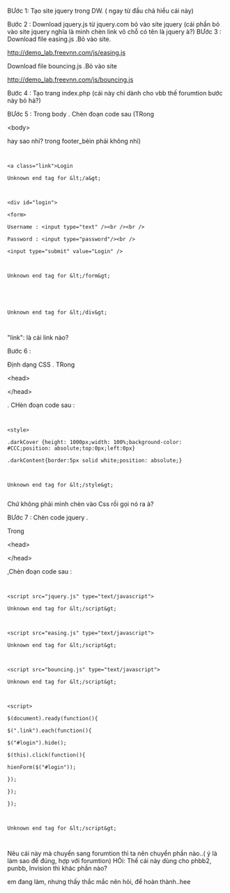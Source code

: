 BƯớc 1: Tạo site jquery trong DW. ( ngay từ đầu chả hiểu cái này)

Bước 2 : Download jquery.js từ jquery.com bỏ vào site jquery
(cái phần bỏ vào site jquery nghĩa là mình chèn link vô chỗ có tên là jquery à?)
BƯớc 3 : Download file easing.js .Bỏ vào site.

http://demo_lab.freevnn.com/js/easing.js

Download file bouncing.js .Bỏ vào site

http://demo_lab.freevnn.com/js/bouncing.js

Bước 4 : Tạo trang index.php (cái này chỉ dành cho vbb thế forumtion bước này bỏ hả?)

BƯớc 5 : Trong body . Chèn đoạn code sau (TRong 

&lt;body&gt;

 hay sao nhỉ? trong footer\_bèin phải không nhỉ)

```


<a class="link">Login

Unknown end tag for &lt;/a&gt;



<div id="login">

<form>

Username : <input type="text" /><br /><br />

Password : <input type="password"/><br />

<input type="submit" value="Login" />



Unknown end tag for &lt;/form&gt;





Unknown end tag for &lt;/div&gt;



```

"link": là cái link nào?

Bước 6 :

Định dạng CSS . TRong 

&lt;head&gt;



&lt;/head&gt;

. CHèn đoạn code sau :

```


<style>

.darkCover {height: 1000px;width: 100%;background-color: #CCC;position: absolute;top:0px;left:0px}

.darkContent{border:5px solid white;position: absolute;}



Unknown end tag for &lt;/style&gt;


```


Chứ không phải mình chèn vào Css rồi gọi nó ra à?

BƯớc 7 : Chèn code jquery .

Trong 

&lt;head&gt;



&lt;/head&gt;

,Chèn đoạn code sau :

```


<script src="jquery.js" type="text/javascript">

Unknown end tag for &lt;/script&gt;



<script src="easing.js" type="text/javascript">

Unknown end tag for &lt;/script&gt;



<script src="bouncing.js" type="text/javascript">

Unknown end tag for &lt;/script&gt;



<script>

$(document).ready(function(){

$(".link").each(function(){

$("#login").hide();

$(this).click(function(){

hienForm($("#login"));

});

});

});



Unknown end tag for &lt;/script&gt;



```

Nêu cái này mà chuyển sang forumtion thì ta nên chuyển phần nào..( ý là làm sao để đúng, hợp với forumtion)
HỎi: Thế cái này dùng cho phbb2, punbb, Invision thì khác phần nào?

em đang làm, nhưng thấy thắc mắc nên hỏi, để hoàn thành..hee
